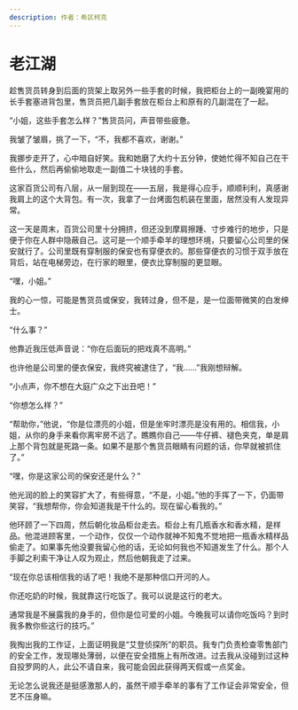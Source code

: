 ```yaml
---
description: 作者：希区柯克
---
```


# 老江湖

趁售货员转身到后面的货架上取另外一些手套的时候，我把柜台上的一副晚宴用的长手套塞进背包里，售货员把几副手套放在柜台上和原有的几副混在了一起。

“小姐，这些手套怎么样？”售货员问，声音带些疲惫。

我皱了皱眉，挑了一下，“不，我都不喜欢，谢谢。”

我挪步走开了，心中暗自好笑。我和她磨了大约十五分钟，使她忙得不知自己在干些什么，然后再偷偷地取走一副值二十块钱的手套。

这家百货公司有八层，从一层到现在——五层，我是得心应手，顺顺利利，真感谢我肩上的这个大背包。有一次，我拿了一台烤面包机装在里面，居然没有人发现异常。

这一天是周末，百货公司里十分拥挤，但还没到摩肩擦踵、寸步难行的地步，只是便于你在人群中隐蔽自己。这可是一个顺手牵羊的理想环境，只要留心公司里的保安就行了。公司里既有穿制服的保安也有穿便衣的。那些穿便衣的习惯于双手放在背后，站在电梯旁边，在行家的眼里，便衣比穿制服的更显眼。

“嘿，小姐。”

我的心一惊，可能是售货员或保安，我转过身，但不是，是一位面带微笑的白发绅士。

“什么事？”

他靠近我压低声音说：“你在后面玩的把戏真不高明。”

也许他是公司里的便衣保安，我终究被逮住了，“我……”我刚想辩解。

“小点声，你不想在大庭广众之下出丑吧！”

“你想怎么样？”

“帮助你，”他说，“你是位漂亮的小姐，但是坐牢时漂亮是没有用的。相信我，小姐，从你的身手来看你离牢房不远了。瞧瞧你自己——牛仔裤、褪色夹克，单是肩上那个背包就是死路一条。如果不是那个售货员眼睛有问题的话，你早就被抓住了。”

“嘿，你是这家公司的保安还是什么？”

他光润的脸上的笑容扩大了，有些得意，“不是，小姐。”他的手挥了一下，仍面带笑容，“我想帮你，你会知道我是干什么的。现在留心看我的。”

他环顾了一下四周，然后朝化妆品柜台走去。柜台上有几瓶香水和香水精，是样品。他混进顾客里，一个动作，仅仅一个动作就神不知鬼不觉地把一瓶香水精样品偷走了。如果事先他没要我留心他的话，无论如何我也不知道发生了什么。那个人手脚之利索干净让人叹为观止，然后他朝我走了过来。

“现在你总该相信我的话了吧！我绝不是那种信口开河的人。

你还吃奶的时候，我就靠这行吃饭了。我可以说是这行的老大。

通常我是不展露我的身手的，但你是位可爱的小姐。今晚我可以请你吃饭吗？到时我多教你些这行的技巧。”

我掏出我的工作证，上面证明我是“艾登侦探所”的职员。我专门负责检查零售部门的安全工作，发现哪处薄弱，以便在安全措施上有所改进。过去我从没碰到过这种自投罗网的人，此公不请自来，我可能会因此获得两天假或一点奖金。

无论怎么说我还是挺感激那人的，虽然干顺手牵羊的事有了工作证会非常安全，但艺不压身嘛。
